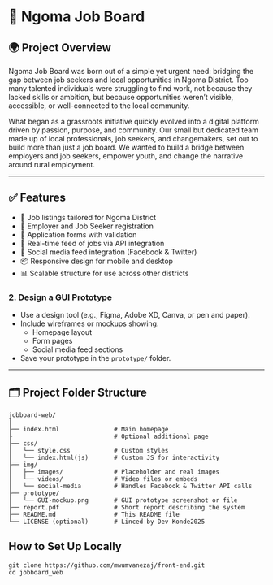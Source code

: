 # 💼 Ngoma Job Board

## 🌍 Project Overview

Ngoma Job Board was born out of a simple yet urgent need: bridging the gap between job seekers and local opportunities in Ngoma District. Too many talented individuals were struggling to find work, not because they lacked skills or ambition, but because opportunities weren’t visible, accessible, or well-connected to the local community.

What began as a grassroots initiative quickly evolved into a digital platform driven by passion, purpose, and community. Our small but dedicated team made up of local professionals, job seekers, and changemakers, set out to build more than just a job board. We wanted to build a bridge between employers and job seekers, empower youth, and change the narrative around rural employment.

---

## ✅ Features

- 📝 Job listings tailored for Ngoma District
- 👤 Employer and Job Seeker registration
- 📄 Application forms with validation
- 🔄 Real-time feed of jobs via API integration
- 📱 Social media feed integration (Facebook & Twitter)
- 📦 Responsive design for mobile and desktop
- 📊 Scalable structure for use across other districts
  
### 2. Design a GUI Prototype
- Use a design tool (e.g., Figma, Adobe XD, Canva, or pen and paper).
- Include wireframes or mockups showing:
  - Homepage layout
  - Form pages
  - Social media feed sections
- Save your prototype in the `prototype/` folder.

---

## 🗂️ Project Folder Structure

```plaintext
jobboard-web/
│
├── index.html               # Main homepage
├                            # Optional additional page
├── css/
│   └── style.css            # Custom styles
│   └── index.html(js)       # Custom JS for interactivity
├── img/
│   ├── images/              # Placeholder and real images
│   └── videos/              # Video files or embeds
│   └── social-media         # Handles Facebook & Twitter API calls
├── prototype/
│   └── GUI-mockup.png       # GUI prototype screenshot or file
├── report.pdf               # Short report describing the system
├── README.md                # This README file
└── LICENSE (optional)       # Linced by Dev Konde2025
```
## How to Set Up Locally
```
git clone https://github.com/mwumvanezaj/front-end.git
cd jobboard_web
```
